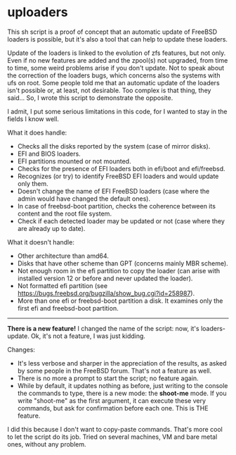 # uploaders

This sh script is a proof of concept that an automatic update of FreeBSD loaders is possible, but it's also a tool that can help to update these loaders.

Update of the loaders is linked to the evolution of zfs features, but not only.
Even if no new features are added and the zpool(s) not upgraded, from time to time, some weird problems arise if you don't update.
Not to speak about the correction of the loaders bugs, which concerns also the systems with ufs on root.
Some people told me that an automatic update of the loaders isn't possible or, at least, not desirable.
Too complex is that thing, they said... So, I wrote this script to demonstrate the opposite.

I admit, I put some serious limitations in this code, for I wanted to stay in the fields I know well.

What it does handle:
- Checks all the disks reported by the system (case of mirror disks).
- EFI and BIOS loaders.
- EFI partitions mounted or not mounted.
- Checks for the presence of EFI loaders both in efi/boot and efi/freebsd.
- Recognizes (or try) to identify FreeBSD EFI loaders and would update only them.
- Doesn't change the name of EFI FreeBSD loaders (case where the admin would have changed the default ones).
- In case of freebsd-boot partition, checks the coherence between its content and the root file system.
- Check if each detected loader may be updated or not (case where they are already up to date).

What it doesn't handle:
- Other architecture than amd64.
- Disks that have other scheme than GPT (concerns mainly MBR scheme).
- Not enough room in the efi partition to copy the loader (can arise with installed version 12 or before and never updated the loader).
- Not formatted efi partition (see https://bugs.freebsd.org/bugzilla/show_bug.cgi?id=258987).
- More than one efi or freebsd-boot partition a disk. It examines only the first efi and freebsd-boot partition.

---------------------------------------------------------------------------------------------------------------------------------------

**There is a new feature!** I changed the name of the script: now, it's loaders-update.
Ok, it's not a feature, I was just kidding.

Changes:
- It's less verbose and sharper in the appreciation of the results, as asked by some people in the FreeBSD forum. That's not a feature as well.
- There is no more a prompt to start the script; no feature again.
- While by default, it updates nothing as before, just writing to the console the commands to type, there is a new mode: the **shoot-me** mode. If you write "shoot-me" as the first argument, it can execute these very commands, but ask for confirmation before each one. This is THE feature.

I did this because I don't want to copy-paste commands. That's more cool to let the script do its job. Tried on several machines, VM and bare metal ones, without any problem.
